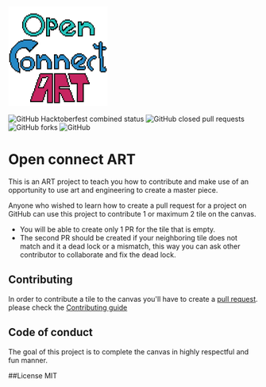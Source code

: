 <img src="docs/src/openconnectart.png" width="200">

![GitHub Hacktoberfest combined status](https://img.shields.io/github/hacktoberfest/2019/bhaumikmistry/open-connect-art?style=plastic)
![GitHub closed pull requests](https://img.shields.io/github/issues-pr-closed/bhaumikmistry/open-connect-art?color=gree&style=plastic)
![GitHub forks](https://img.shields.io/github/forks/bhaumikmistry/open-connect-art?color=aqua&label=open-connect-art%20Forks&style=plastic)
![GitHub](https://img.shields.io/github/license/bhaumikmistry/open-connect-art?style=plastic)

# Open connect ART

This is an ART project to teach you how to contribute and make use of an opportunity to use art and engineering to create a master piece.

Anyone who wished to learn how to create a pull request for a project on GitHub can use this project to contribute 1 or maximum 2 tile on the canvas. 
* You will be able to create only 1 PR for the tile that is empty.
* The second PR should be created if your neighboring tile does not match and it a dead lock or a mismatch, this way you can ask other contributor to collaborate and fix the dead lock.

## Contributing  

In order to contribute a tile to the canvas you'll have to create a [pull request](https://opensource.guide/how-to-contribute/#opening-a-pull-request). please check the [Contributing guide](https://github.com/bhaumikmistry/open-connect-art/blob/master/CONTRIBUTING.md) 

## Code of conduct 

The goal of this project is to complete the canvas in highly respectful and fun manner. 

##License
MIT